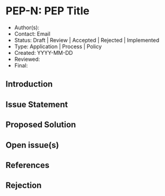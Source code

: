 # PEP-N: PEP Title

- Author(s):
- Contact: Email
- Status: Draft | Review | Accepted | Rejected | Implemented
- Type: Application | Process | Policy
- Created: YYYY-MM-DD
- Reviewed:
- Final:

## Introduction

## Issue Statement

## Proposed Solution

## Open issue(s)

## References

## Rejection
